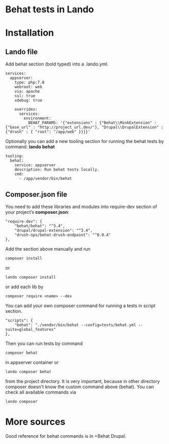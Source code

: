 # Behat tests in Lando

# Installation
## Lando file

Add behat section (bold typed) into a .lando.yml.

    services:
      appserver:
        type: php:7.0
        webroot: web
        via: apache
        ssl: true
        xdebug: true
    
        overrides:
          services:
            environment:
              BEHAT_PARAMS: '{"extensions" : {"Behat\\MinkExtension" : {"base_url" : "http://project_url.dev/"}, "Drupal\\DrupalExtension" : {"drush" : { "root": "/app/web" }}}}'

Optionally you can add a new tooling section for running the behat tests by command:
**lando behat**

    tooling:
      behat:
        service: appserver
        description: Run behat tests locally.
        cmd:
          - /app/vendor/bin/behat


## Composer.json file

You need to add these libraries and modules into require-dev section of your project’s **composer.json**:

    "require-dev": {
        "behat/behat": "^3.4",
        "drupal/drupal-extension": "^3.4",
        "drush-ops/behat-drush-endpoint": "^0.0.4"
    },

Add the section above manually and run 

    composer install

or

    lando composer install

or add each lib by 

    composer require <name> --dev

You can add your own composer command for running a tests in script section.

    "scripts": {
        "behat": "./vendor/bin/behat --config=tests/behat.yml --suite=global_features"
    },

Then you can run tests by command

    composer behat

in appserver container or

    lando composer behat

from the project directory. It is very important, because in other directory composer doesn't know the custom command above (behat). You can check all available commands via

    lando composer


# More sources

Good reference for behat commands is in +Behat Drupal.


